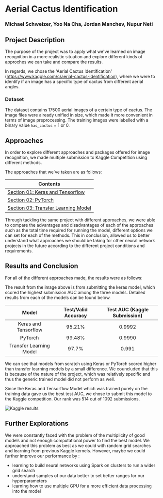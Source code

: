 # Aerial Cactus Identification
### Michael Schweizer, Yoo Na Cha, Jordan Manchev, Nupur Neti

## Project Description

The purpose of the project was to apply what we've learned on image recognition in a more realistic situation and explore different kinds of approches we can take and compare the results. 

In regards, we chose the 'Aerial Cactus Identification' (https://www.kaggle.com/c/aerial-cactus-identification), where we were to identify if an image has a specific type of cactus from different aerial angles. 

### Dataset

The dataset contains 17500 aerial images of a certain type of cactus. The image files were already unified in size, which made it more convenient in terms of image preprocessing. The training images were labelled with a binary value `has_cactus` = 1 or 0.

## Approaches

In order to explore different approaches and packages offered for image recognition, we made multiple submission to Kaggle Competition using different methods. 

The approaches that we've taken are as follows:

| Contents |
|---|
| [Section 01: Keras and Tensorflow](1-keras-and-tensorflow) |
| [Section 02: PyTorch](2-pytorch) |
| [Section 03: Transfer Learning Model](3-transfer-learning-model) |


Through tackling the same project with different approaches, we were able to compare the advantages and disadvantages of each of the approaches such as the total time required for running the model, different options we can set for each of the methods. This in conclusion, allowed us to better understand what approaches we should be taking for other neural network projects in the future according to the different project conditions and requirements. 


## Results and Conclusion

For all of the different approaches made, the results were as follows:

The result from the image above is from submitting the keras model, which scored the highest submission AUC among the three models. 
Detailed results from each of the models can be found below. 

| Model | Test/Valid Accuracy | Test AUC (Kaggle Submission) |
|:-----: | :-----: | :-----: |
| Keras and Tensorflow| 95.21% | 0.9992|
|PyTorch | 99.48% | 0.9990 |
|Transfer Learning Model | 97.7% |0.991 |

We can see that models from scratch using Keras or PyTorch scored higher than transfer learning models by a small difference. We councluded that this is because of the nature of the project, which was relatively specific and thus the generic trained model did not perform as well. 

Since the Keras and Tensorflow Model which was trained purely on the training data gave us the best test AUC, we chose to submit this model to the Kaggle competition. Our rank was 514 out of 1092 submissions.

![Kaggle results](https://github.com/netinupur/machine-learning-project/blob/master/kaggle_leaderboard.png)

## Further Explorations

We were constantly faced with the problem of the multiplicity of good models and not enough computational power to find the best model. We approached this problem as best as we could with random grid searches and learning from previous Kaggle kernels. However, maybe we could further improve our performance by :

* learning to build neural networks using Spark on clusters to run a wider grid search
* understand samples of our data better to set better ranges for our hyperparameters
* learning how to use multiple GPU for a more efficient data processing into the model
